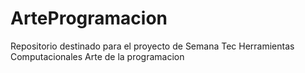 # ArteProgramacion
Repositorio destinado para el proyecto de Semana Tec Herramientas Computacionales Arte de la programacion
